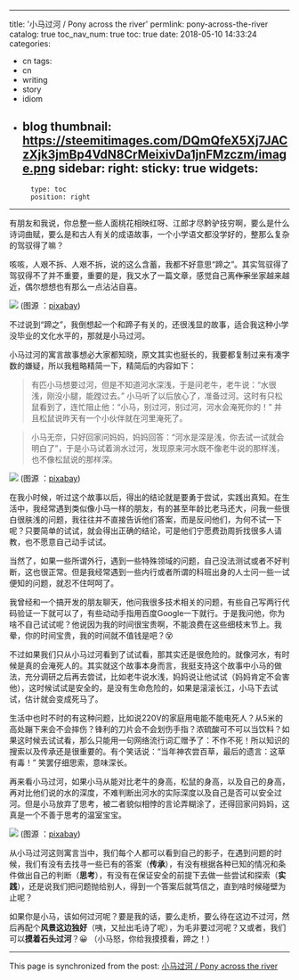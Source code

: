 
---
title: '小马过河 /  Pony across the river'
permlink: pony-across-the-river
catalog: true
toc_nav_num: true
toc: true
date: 2018-05-10 14:33:24
categories:
- cn
tags:
- cn
- writing
- story
- idiom
- blog
thumbnail: https://steemitimages.com/DQmQfeX5Xj7JACzXjk3jmBp4VdN8CrMeixivDa1jnFMzczm/image.png
sidebar:
    right:
        sticky: true
widgets:
    -
        type: toc
        position: right
---


有朋友和我说，你总整一些人面桃花相映红呀、江郎才尽黔驴技穷啊，要么是什么诗词曲赋，要么是和古人有关的成语故事，一个小学语文都没学好的，整那么复杂的驾驭得了嘛？

咳咳，人艰不拆、人艰不拆，说的这么含蓄，我都不好意思“蹄之”。其实驾驭得了驾驭得不了并不重要，重要的是，我又水了一篇文章，感觉自己离~~作家~~坐家越来越近，偶尔想想也有那么一点沾沾自喜。

![](https://steemitimages.com/DQmQfeX5Xj7JACzXjk3jmBp4VdN8CrMeixivDa1jnFMzczm/image.png)
(图源 ：[pixabay](https://pixabay.com))

不过说到“蹄之”，我倒想起一个和蹄子有关的，还很浅显的故事，适合我这种小学没毕业的文化水平的，那就是小马过河。

小马过河的寓言故事想必大家都知晓，原文其实也挺长的，我要都复制过来有凑字数的嫌疑，所以我粗略精简一下，精简后的内容如下：

>有匹小马想要过河，但是不知道河水深浅，于是问老牛，老牛说：“水很浅，刚没小腿，能蹚过去。” 小马听了以后放心了，准备过河。这时有只松鼠看到了，连忙阻止他：“小马，别过河，别过河，河水会淹死你的！” 并且松鼠说昨天有一个小伙伴就在河里淹死了。

>小马无奈，只好回家问妈妈，妈妈回答：“河水是深是浅，你去试一试就会明白了”，于是小马试着淌水过河，发现原来河水既不像老牛说的那样浅，也不像松鼠说的那样深。

![](https://steemitimages.com/DQmTnKq66TK5uP4SwRfYMN2mfHCw5cCzgsaQttMfFyNj3Vf/image.png)
(图源 ：[pixabay](https://pixabay.com))

在我小时候，听过这个故事以后，得出的结论就是要勇于尝试，实践出真知。在生活中，我经常遇到类似像小马一样的朋友，有的甚至年龄比老马还大，问我一些很白很肤浅的问题，我往往并不直接告诉他们答案，而是反问他们，为何不试一下呢？只要简单的试试，就会得出正确的结论，可是他们宁愿费劲周折找很多人请教，也不愿意自己动手试试。

当然了，如果一些所谓外行，遇到一些特殊领域的问题，自己没法测试或者不好判断，这也很正常。但是我经常遇到一些内行或者所谓的科班出身的人士问一些一试便知的问题，就忍不住呵呵了。

我曾经和一个搞开发的朋友聊天，他问我很多技术相关的问题，有些自己写两行代码验证一下就可以了，有些动动手指用百度Google一下就行。于是我问他，你为啥不自己试试呢？他说因为我的时间很宝贵啊，不能浪费在这些细枝末节上。我晕，你的时间宝贵，我的时间就不值钱是吧？😵

不过如果我们只从小马过河看到了试试看，那其实还是很危险的。就像河水，有时候是真的会淹死人的。其实就这个故事本身而言，我挺支持这个故事中小马的做法，充分调研之后再去尝试，比如老牛说水浅，妈妈说让他试试（妈妈肯定不会害他），这时候试试是安全的，是没有生命危险的，如果是滚滚长江，小马下去试试，估计就会变成死马了。

生活中也时不时的有这种问题，比如说220V的家庭用电能不能电死人？从5米的高处蹦下来会不会摔伤？锋利的刀片会不会划伤手指？浓硫酸可不可以当饮料？如果这时候去试试看，那么只能用一句网络流行词汇赠予了：不作不死！所以知识的搜索以及传承还是很重要的。有个笑话说：“当年神农尝百草，最后的遗言：这草有毒！” 笑罢仔细思索，意味深长。

再来看小马过河，如果小马从能对比老牛的身高，松鼠的身高，以及自己的身高，再对比他们说的水的深度，不难判断出河水的实际深度以及自己是否可以安全过河。但是小马放弃了思考，被二者貌似相悖的言论弄糊涂了，还得回家问妈妈，这真是一个不善于思考的温室宝宝。

![](https://steemitimages.com/DQmWhhr98mSam3DwVwb6vPnDFftaKT91FgMucSqgqJY7YBR/image.png)
(图源 ：[pixabay](https://pixabay.com))

从小马过河这则寓言当中，我们每个人都可以看到自己的影子，在遇到问题的时候，我们有没有去找寻一些已有的答案（**传承**），有没有根据各种已知的情况和条件做出自己的判断（**思考**），有没有在保证安全的前提下去做一些尝试和探索（**实践**），还是说我们把问题抛给别人，得到一个答案后就笃信之，直到啥时候碰壁为止呢？

如果你是小马，该如何过河呢？要是我的话，要么走桥，要么待在这边不过河，然后再配个**风景这边独好**（咦，又扯出毛诗了呢），为毛非要过河呢？又或者，我们可以**摸着石头过河**？😀 （小马怒，你给我摸摸看，蹄之！）

- - -

This page is synchronized from the post: [小马过河 /  Pony across the river](https://steemit.com/@oflyhigh/pony-across-the-river)
